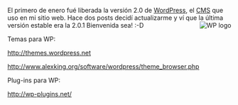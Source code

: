 <html><body><p>El primero de enero fué liberada la versión 2.0 de <a title="Word Press web site" target="_blank" href="http://www.wordpress.org">WordPress</a>, el <a title="definición de CMS en Wikipedia" target="_blank" href="http://es.wikipedia.org/wiki/CMS">CMS</a> que uso en mi sitio web. Hace dos posts decidí actualizarme y ví que la última versión estable era la 2.0.1 Bienvenida sea! :-D<img align="right" title="WP logo" alt="WP logo" src="http://firebirds.com.ar/~juanjo/wordpress/wp-admin/images/wordpress-logo.png">



Temas para WP:



<a href="http://themes.wordpress.net">http://themes.wordpress.net</a>

<a href="http://www.alexking.org/software/wordpress/theme_browser.php">http://www.alexking.org/software/wordpress/theme_browser.php</a>



Plug-ins para WP:



<a href="http://wp-plugins.net/">http://wp-plugins.net/</a></p></body></html>